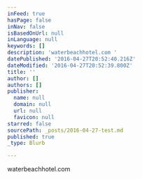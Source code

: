 ```yaml
---
inFeed: true
hasPage: false
inNav: false
isBasedOnUrl: null
inLanguage: null
keywords: []
description: 'waterbeachhotel.com '
datePublished: '2016-04-27T20:52:40.216Z'
dateModified: '2016-04-27T20:52:39.800Z'
title: ''
author: []
authors: []
publisher:
  name: null
  domain: null
  url: null
  favicon: null
starred: false
sourcePath: _posts/2016-04-27-test.md
published: true
_type: Blurb

---
```

waterbeachhotel.com